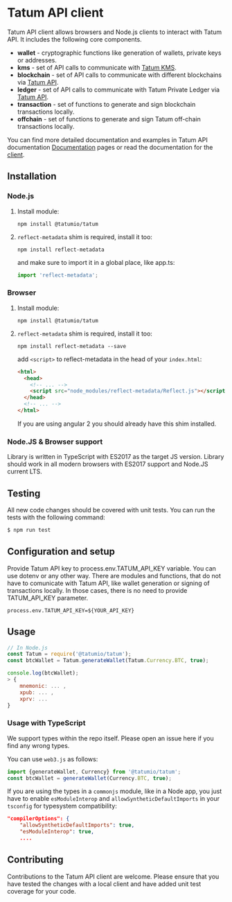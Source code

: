 # Tatum API client
Tatum API client allows browsers and Node.js clients to interact with Tatum API. It includes the following core components.

- **wallet** - cryptographic functions like generation of wallets, private keys or addresses.
- **kms** - set of API calls to communicate with <a href="https://github.com/tatumio/tatum-kms" target="_blank">Tatum KMS</a>.
- **blockchain** - set of API calls to communicate with different blockchains via <a href="https://tatum.io" target="_blank">Tatum API</a>.
- **ledger** - set of API calls to communicate with Tatum Private Ledger via <a href="https://tatum.io" target="_blank">Tatum API</a>.
- **transaction** - set of functions to generate and sign blockchain transactions locally.
- **offchain** - set of functions to generate and sign Tatum off-chain transactions locally.

You can find more detailed documentation and examples in Tatum API documentation
[Documentation](https://tatum.io) pages or read the documentation for the [client](./docs/index.html).

## Installation

### Node.js
1. Install module:

   `npm install @tatumio/tatum`

2. `reflect-metadata` shim is required, install it too:

   `npm install reflect-metadata`

   and make sure to import it in a global place, like app.ts:

   ```typescript
   import 'reflect-metadata';
   ```
   
### Browser

1. Install module:

   `npm install @tatumio/tatum`

2. `reflect-metadata` shim is required, install it too:

   `npm install reflect-metadata --save`

   add `<script>` to reflect-metadata in the head of your `index.html`:

   ```html
   <html>
     <head>
       <!-- ... -->
       <script src="node_modules/reflect-metadata/Reflect.js"></script>
     </head>
     <!-- ... -->
   </html>
   ```

   If you are using angular 2 you should already have this shim installed.
### Node.JS & Browser support
Library is written in TypeScript with ES2017 as the target JS version. Library should work in all modern browsers with ES2017 support and Node.JS current LTS. 

## Testing

All new code changes should be covered with unit tests. You can run the tests
with the following command:

```bash
$ npm run test
```

## Configuration and setup
Provide Tatum API key to process.env.TATUM_API_KEY variable. You can use dotenv or any other way.
There are modules and functions, that do not have to comunicate with Tatum API, like wallet generation or signing of transactions locally.
In those cases, there is no need to provide TATUM_API_KEY parameter.

```process.env.TATUM_API_KEY=${YOUR_API_KEY}```

## Usage

```js
// In Node.js
const Tatum = require('@tatumio/tatum');
const btcWallet = Tatum.generateWallet(Tatum.Currency.BTC, true);

console.log(btcWallet);
> {
    mnemonic: ... ,
    xpub: ... ,
    xprv: ...
}
```

### Usage with TypeScript

We support types within the repo itself. Please open an issue here if you find any wrong types.

You can use `web3.js` as follows:

```typescript
import {generateWallet, Currency} from '@tatumio/tatum';
const btcWallet = generateWallet(Currency.BTC, true);
```

If you are using the types in a `commonjs` module, like in a Node app, you just have to enable `esModuleInterop` and `allowSyntheticDefaultImports` in your `tsconfig` for typesystem compatibility:

```json
"compilerOptions": {
    "allowSyntheticDefaultImports": true,
    "esModuleInterop": true,
    ....
```

## Contributing

Contributions to the Tatum API client are welcome. Please ensure
that you have tested the changes with a local client and have added unit test
coverage for your code.
